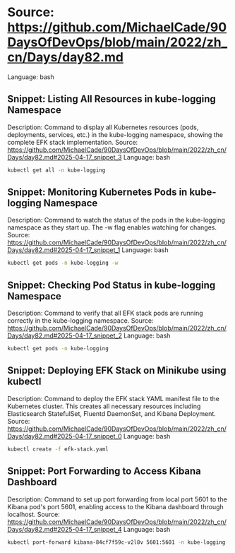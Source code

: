 # Source: https://github.com/MichaelCade/90DaysOfDevOps/blob/main/2022/zh_cn/Days/day82.md
Language: bash

## Snippet: Listing All Resources in kube-logging Namespace
Description: Command to display all Kubernetes resources (pods, deployments, services, etc.) in the kube-logging namespace, showing the complete EFK stack implementation.
Source: https://github.com/MichaelCade/90DaysOfDevOps/blob/main/2022/zh_cn/Days/day82.md#2025-04-17_snippet_3
Language: bash

```bash
kubectl get all -n kube-logging
```

## Snippet: Monitoring Kubernetes Pods in kube-logging Namespace
Description: Command to watch the status of the pods in the kube-logging namespace as they start up. The -w flag enables watching for changes.
Source: https://github.com/MichaelCade/90DaysOfDevOps/blob/main/2022/zh_cn/Days/day82.md#2025-04-17_snippet_1
Language: bash

```bash
kubectl get pods -n kube-logging -w
```

## Snippet: Checking Pod Status in kube-logging Namespace
Description: Command to verify that all EFK stack pods are running correctly in the kube-logging namespace.
Source: https://github.com/MichaelCade/90DaysOfDevOps/blob/main/2022/zh_cn/Days/day82.md#2025-04-17_snippet_2
Language: bash

```bash
kubectl get pods -n kube-logging
```

## Snippet: Deploying EFK Stack on Minikube using kubectl
Description: Command to deploy the EFK stack YAML manifest file to the Kubernetes cluster. This creates all necessary resources including Elasticsearch StatefulSet, Fluentd DaemonSet, and Kibana Deployment.
Source: https://github.com/MichaelCade/90DaysOfDevOps/blob/main/2022/zh_cn/Days/day82.md#2025-04-17_snippet_0
Language: bash

```bash
kubectl create -f efk-stack.yaml
```

## Snippet: Port Forwarding to Access Kibana Dashboard
Description: Command to set up port forwarding from local port 5601 to the Kibana pod's port 5601, enabling access to the Kibana dashboard through localhost.
Source: https://github.com/MichaelCade/90DaysOfDevOps/blob/main/2022/zh_cn/Days/day82.md#2025-04-17_snippet_4
Language: bash

```bash
kubectl port-forward kibana-84cf7f59c-v2l8v 5601:5601 -n kube-logging
```